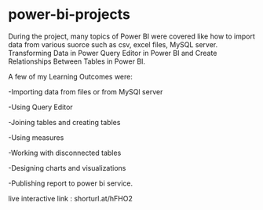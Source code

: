 # power-bi-projects

During the project, many topics of Power BI were covered like how to import data from various suorce such as csv, excel files, MySQL server. Transforming Data in Power Query Editor in Power BI and Create Relationships Between Tables in Power BI.

A few of my Learning Outcomes were:

-Importing data from files or from MySQl server

-Using Query Editor

-Joining tables and creating tables

-Using measures

-Working with disconnected tables

-Designing charts and visualizations

-Publishing report to power bi service.

live interactive link : shorturl.at/hFHO2
